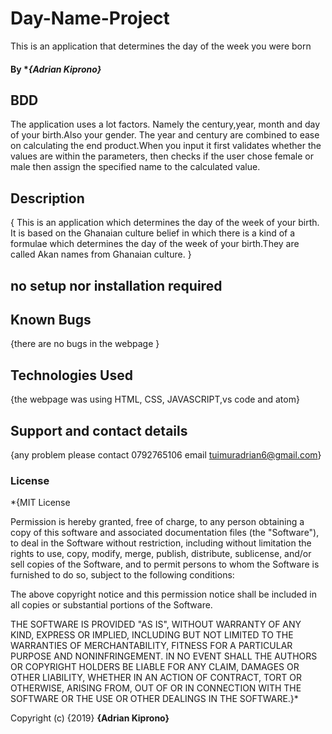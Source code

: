 # Day-Name-Project

This is an application that determines the day of the week you were born
#### By **{Adrian Kiprono}*
## BDD
The application uses a lot factors. Namely the century,year, month and day of your birth.Also your gender. The year and century are combined to ease on calculating the end product.When you input it first validates whether the values are within the parameters, then checks if the user chose female or male then assign the specified name to the calculated value.
## Description
{ This is an application which determines the  day of the week of your birth.
  It is based on the Ghanaian culture belief in which there is a kind of
  a formulae  which determines the day of the week of your birth.They are
  called Akan names from Ghanaian culture. }
## no setup nor installation required

##  Known Bugs
{there are no bugs in the webpage }
## Technologies Used
{the webpage was using HTML, CSS, JAVASCRIPT,vs code and atom}
## Support and contact details
{any problem  please contact 0792765106 email tuimuradrian6@gmail.com}
### License
*{MIT License


Permission is hereby granted, free of charge, to any person obtaining a copy
of this software and associated documentation files (the "Software"), to deal
in the Software without restriction, including without limitation the rights
to use, copy, modify, merge, publish, distribute, sublicense, and/or sell
copies of the Software, and to permit persons to whom the Software is
furnished to do so, subject to the following conditions:

The above copyright notice and this permission notice shall be included in all
copies or substantial portions of the Software.

THE SOFTWARE IS PROVIDED "AS IS", WITHOUT WARRANTY OF ANY KIND, EXPRESS OR
IMPLIED, INCLUDING BUT NOT LIMITED TO THE WARRANTIES OF MERCHANTABILITY,
FITNESS FOR A PARTICULAR PURPOSE AND NONINFRINGEMENT. IN NO EVENT SHALL THE
AUTHORS OR COPYRIGHT HOLDERS BE LIABLE FOR ANY CLAIM, DAMAGES OR OTHER
LIABILITY, WHETHER IN AN ACTION OF CONTRACT, TORT OR OTHERWISE, ARISING FROM,
OUT OF OR IN CONNECTION WITH THE SOFTWARE OR THE USE OR OTHER DEALINGS IN THE
SOFTWARE.}*

Copyright (c) {2019} **{Adrian Kiprono}**
